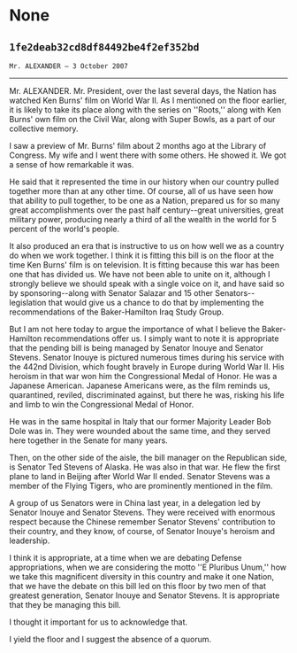 # None
## `1fe2deab32cd8df84492be4f2ef352bd`
`Mr. ALEXANDER — 3 October 2007`

---


Mr. ALEXANDER. Mr. President, over the last several days, the Nation 
has watched Ken Burns' film on World War II. As I mentioned on the 
floor earlier, it is likely to take its place along with the series on 
''Roots,'' along with Ken Burns' own film on the Civil War, along with 
Super Bowls, as a part of our collective memory.

I saw a preview of Mr. Burns' film about 2 months ago at the Library 
of Congress. My wife and I went there with some others. He showed it. 
We got a sense of how remarkable it was.

He said that it represented the time in our history when our country 
pulled together more than at any other time. Of course, all of us have 
seen how that ability to pull together, to be one as a Nation, prepared 
us for so many great accomplishments over the past half century--great 
universities, great military power, producing nearly a third of all the 
wealth in the world for 5 percent of the world's people.

It also produced an era that is instructive to us on how well we as a 
country do when we work together. I think it is fitting this bill is on 
the floor at the time Ken Burns' film is on television. It is fitting 
because this war has been one that has divided us. We have not been 
able to unite on it, although I strongly believe we should speak with a 
single voice on it, and have said so by sponsoring--along with Senator 
Salazar and 15 other Senators--legislation that would give us a chance 
to do that by implementing the recommendations of the Baker-Hamilton 
Iraq Study Group.

But I am not here today to argue the importance of what I believe the 
Baker-Hamilton recommendations offer us. I simply want to note it is 
appropriate that the pending bill is being managed by Senator Inouye 
and Senator Stevens. Senator Inouye is pictured numerous times during 
his service with the 442nd Division, which fought bravely in Europe 
during World War II. His heroism in that war won him the Congressional 
Medal of Honor. He was a Japanese American. Japanese Americans were, as 
the film reminds us, quarantined, reviled, discriminated against, but 
there he was, risking his life and limb to win the Congressional Medal 
of Honor.



He was in the same hospital in Italy that our former Majority Leader 
Bob Dole was in. They were wounded about the same time, and they served 
here together in the Senate for many years.

Then, on the other side of the aisle, the bill manager on the 
Republican side, is Senator Ted Stevens of Alaska. He was also in that 
war. He flew the first plane to land in Beijing after World War II 
ended. Senator Stevens was a member of the Flying Tigers, who are 
prominently mentioned in the film.

A group of us Senators were in China last year, in a delegation led 
by Senator Inouye and Senator Stevens. They were received with enormous 
respect because the Chinese remember Senator Stevens' contribution to 
their country, and they know, of course, of Senator Inouye's heroism 
and leadership.

I think it is appropriate, at a time when we are debating Defense 
appropriations, when we are considering the motto ''E Pluribus Unum,'' 
how we take this magnificent diversity in this country and make it one 
Nation, that we have the debate on this bill led on this floor by two 
men of that greatest generation, Senator Inouye and Senator Stevens. It 
is appropriate that they be managing this bill.

I thought it important for us to acknowledge that.

I yield the floor and I suggest the absence of a quorum.